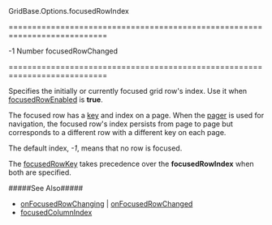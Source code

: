 <!--id-->GridBase.Options.focusedRowIndex<!--/id-->
===========================================================================
<!--default-->-1<!--/default-->
<!--type-->Number<!--/type-->
<!--firedEvents-->focusedRowChanged<!--/firedEvents-->
===========================================================================

<!--shortDescription-->
Specifies the initially or currently focused grid row's index. Use it when [focusedRowEnabled]({basewidgetpath}/Configuration/#focusedRowEnabled) is **true**.
<!--/shortDescription-->

<!--fullDescription-->
The focused row has a [key]({basewidgetpath}/Configuration/#focusedRowKey) and index on a page. When the [pager]({basewidgetpath}/Configuration/pager/) is used for navigation, the focused row's index persists from page to page but corresponds to a different row with a different key on each page.

The default index, *-1*, means that no row is focused.

The [focusedRowKey]({basewidgetpath}/Configuration/#focusedRowKey) takes precedence over the **focusedRowIndex** when both are specified.  

#####See Also#####
- [onFocusedRowChanging]({basewidgetpath}/Configuration/#onFocusedRowChanging) | [onFocusedRowChanged]({basewidgetpath}/Configuration/#onFocusedRowChanged)
- [focusedColumnIndex]({basewidgetpath}/Configuration/#focusedColumnIndex)
<!--/fullDescription-->